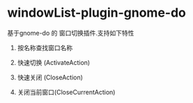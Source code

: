 windowList-plugin-gnome-do
==========================

基于gnome-do 的 窗口切换插件.支持如下特性

1. 按名称查找窗口名称

2. 快速切换 (ActivateAction)

3. 快速关闭 (CloseAction)

4. 关闭当前窗口(CloseCurrentAction)



